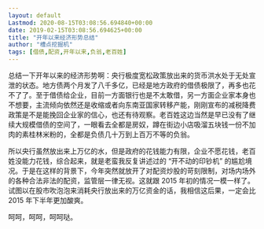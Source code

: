 ```yaml
---
layout: default
Lastmod: 2020-08-15T03:08:56.694840+00:00
date: 2019-02-15T03:08:56.694625+00:00
title: "开年以来经济形势总结"
author: "槽点挖掘机"
tags: [借债,配资,开年以来,负翁,老百姓]
---
```


总结一下开年以来的经济形势啊：央行极度宽松政策放出来的货币洪水处于无处宣泄的状态。地方债两个月发了八千多亿，已经是地方政府的借债极限了，再多也花不了了。至于借债给企业，目前一方面银行也是不太敢借，另一方面企业家本身也不想要，主流倾向依然还是收缩或者向东南亚国家转移产能，刚刚宣布的减税降费政策是不是能挽回企业家的信心，也还有待观察。老百姓这边当然是早已没有了继续大规模借债的空间了，一眼看去全都是房奴，蹲在街边小店吸溜五块钱一份不加肉的素桂林米粉的，全都是负债几十万到上百万不等的负翁。

所以央行虽然放出来上万亿的水，但是政府的花钱能力有限，企业不愿花钱，老百姓没能力花钱，综合起来，就是老蛮我反复讲述过的 “开不动的印钞机” 的尴尬境况。于是在这样的背景下，今年突然就放开了对配资炒股的苛刻限制，对场内场外的各种合法非法的配资，监管层一律无视。这就跟 2015 年初的情况一模一样了。试图以在股市吹泡泡来消耗央行放出来的万亿资金的话，我相信这后果，一定会比 2015 年下半年更加酸爽。

呵呵，呵呵，呵呵哒。
